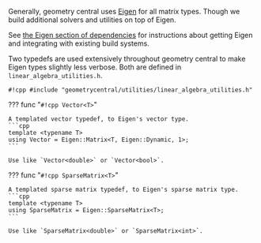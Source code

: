 Generally, geometry central uses [Eigen](http://eigen.tuxfamily.org) for all matrix types. Though we build additional solvers and utilities on top of Eigen.

See [the Eigen section of dependencies](../../build/dependencies/#eigen) for instructions about getting Eigen and integrating with existing build systems.

Two typedefs are used extensively throughout geometry central to make Eigen types slightly less verbose. Both are defined in `linear_algebra_utilities.h`.

`#!cpp #include "geometrycentral/utilities/linear_algebra_utilities.h"`

??? func "`#!cpp Vector<T>`"

    A templated vector typedef, to Eigen's vector type.
    ```cpp
    template <typename T>
    using Vector = Eigen::Matrix<T, Eigen::Dynamic, 1>;
    ```

    Use like `Vector<double>` or `Vector<bool>`.
    

??? func "`#!cpp SparseMatrix<T>`"

    A templated sparse matrix typedef, to Eigen's sparse matrix type.
    ```cpp
    template <typename T>
    using SparseMatrix = Eigen::SparseMatrix<T>;
    ```

    Use like `SparseMatrix<double>` or `SparseMatrix<int>`.
